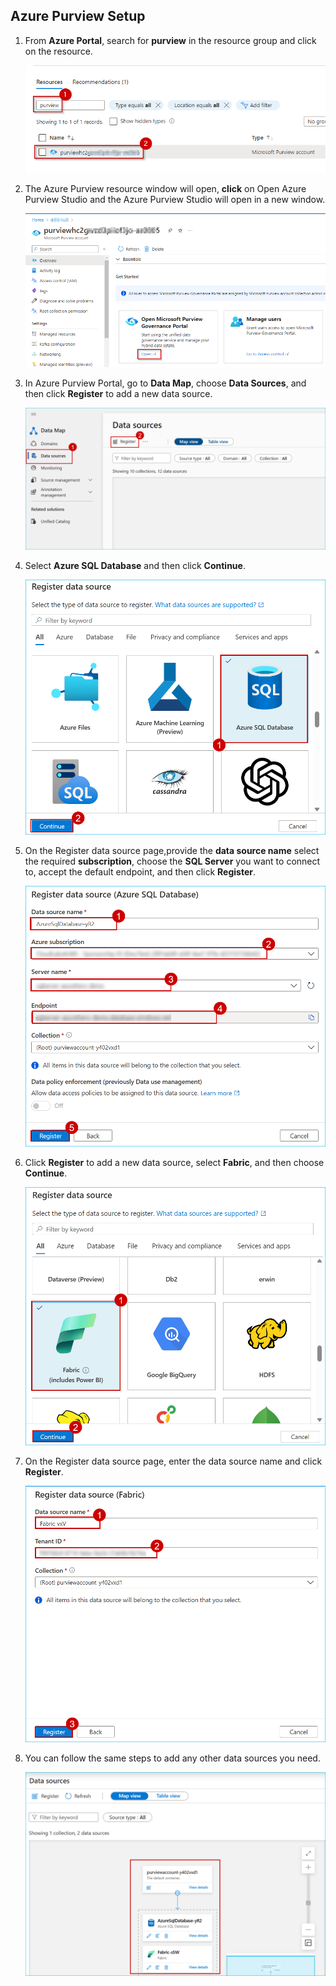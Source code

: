 ## Azure Purview Setup

1. From **Azure Portal**, search for **purview** in the resource group and click on the resource.

   ![](./media/purview-1.png)

2. The Azure Purview resource window will open, **click** on Open Azure Purview Studio and the Azure Purview Studio will open in a new window.
  
   ![](./media/purview-2.png)

3. In Azure Purview Portal, go to **Data Map**, choose **Data Sources**, and then click **Register** to add a new data source.

   ![](./media/gd20.png)

4. Select **Azure SQL Database** and then click **Continue**.

   ![](./media/image2.png)

5. On the Register data source page,provide the **data source name** select the required **subscription**, choose the **SQL Server** you want to connect to, accept the default endpoint, and then click **Register**.

   ![](./media/image3.png)

6. Click **Register** to add a new data source, select **Fabric**, and then choose **Continue**.

   ![](./media/image5.png)

7. On the Register data source page, enter the data source name and click **Register**.

   ![](./media/image6.png)

8. You can follow the same steps to add any other data sources you need.

   ![](./media/image7.png)